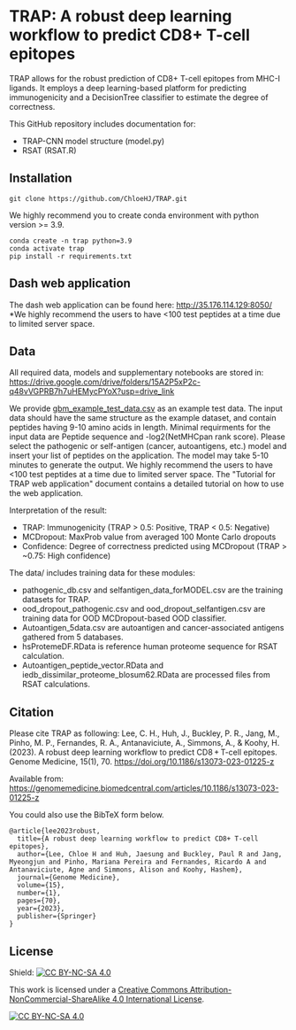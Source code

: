 # TRAP: A robust deep learning workflow to predict CD8+ T-cell epitopes

TRAP allows for the robust prediction of CD8+ T-cell epitopes from MHC-I ligands. It employs a deep learning-based platform for predicting immunogenicity and a DecisionTree classifier to estimate the degree of correctness.

This GitHub repository includes documentation for:
* TRAP-CNN model structure (model.py) 
* RSAT (RSAT.R) 

## Installation
``` 
git clone https://github.com/ChloeHJ/TRAP.git
```

We highly recommend you to create conda environment with python version >= 3.9.

```
conda create -n trap python=3.9
conda activate trap
pip install -r requirements.txt
```

## Dash web application
The dash web application can be found here: http://35.176.114.129:8050/ 
*We highly recommend the users to have <100 test peptides at a time due to limited server space. 

## Data
All required data, models and supplementary notebooks are stored in: https://drive.google.com/drive/folders/15A2P5xP2c-q48vVGPRB7h7uHEMycPYoX?usp=drive_link 

We provide [gbm_example_test_data.csv](gbm_example_test_data.csv) as an example test data. The input data should have the same structure as the example dataset, and contain peptides having 9-10 amino acids in length. Minimal requirments for the input data are Peptide sequence and -log2(NetMHCpan rank score). Please select the pathogenic or self-antigen (cancer, autoantigens, etc.) model and insert your list of peptides on the application. The model may take 5-10 minutes to generate the output. We highly recommend the users to have <100 test peptides at a time due to limited server space. The "Tutorial for TRAP web application" document contains a detailed tutorial on how to use the web application.

Interpretation of the result: 
* TRAP: Immunogenicity (TRAP > 0.5: Positive, TRAP < 0.5: Negative)
* MCDropout: MaxProb value from averaged 100 Monte Carlo dropouts 
* Confidence: Degree of correctness predicted using MCDropout (TRAP > ~0.75: High confidence) 

The data/ includes training data for these modules:
* pathogenic_db.csv and selfantigen_data_forMODEL.csv are the training datasets for TRAP. 
* ood_dropout_pathogenic.csv and ood_dropout_selfantigen.csv are training data for OOD MCDropout-based OOD classifier.
* Autoantigen_5data.csv are autoantigen and cancer-associated antigens gathered from 5 databases. 
* hsProtemeDF.RData is reference human proteome sequence for RSAT calculation. 
* Autoantigen_peptide_vector.RData and iedb_dissimilar_proteome_blosum62.RData are processed files from RSAT calculations. 

## Citation
Please cite TRAP as following: Lee, C. H., Huh, J., Buckley, P. R., Jang, M., Pinho, M. P., Fernandes, R. A., Antanaviciute, A., Simmons, A., & Koohy, H. (2023). A robust deep learning workflow to predict CD8 + T-cell epitopes. Genome Medicine, 15(1), 70. https://doi.org/10.1186/s13073-023-01225-z

Available from: https://genomemedicine.biomedcentral.com/articles/10.1186/s13073-023-01225-z

You could also use the BibTeX form below.
```
@article{lee2023robust,
  title={A robust deep learning workflow to predict CD8+ T-cell epitopes},
  author={Lee, Chloe H and Huh, Jaesung and Buckley, Paul R and Jang, Myeongjun and Pinho, Mariana Pereira and Fernandes, Ricardo A and Antanaviciute, Agne and Simmons, Alison and Koohy, Hashem},
  journal={Genome Medicine},
  volume={15},
  number={1},
  pages={70},
  year={2023},
  publisher={Springer}
}
```

## License
Shield: [![CC BY-NC-SA 4.0][cc-by-nc-sa-shield]][cc-by-nc-sa]

This work is licensed under a
[Creative Commons Attribution-NonCommercial-ShareAlike 4.0 International License][cc-by-nc-sa].

[![CC BY-NC-SA 4.0][cc-by-nc-sa-image]][cc-by-nc-sa]

[cc-by-nc-sa]: http://creativecommons.org/licenses/by-nc-sa/4.0/
[cc-by-nc-sa-image]: https://licensebuttons.net/l/by-nc-sa/4.0/88x31.png
[cc-by-nc-sa-shield]: https://img.shields.io/badge/License-CC%20BY--NC--SA%204.0-lightgrey.svg
